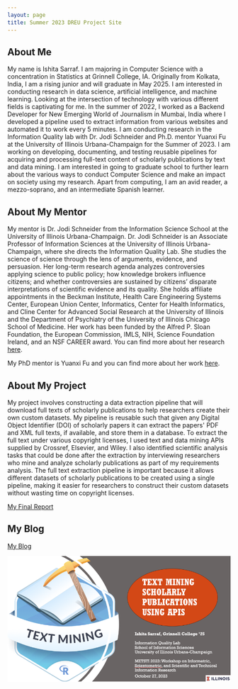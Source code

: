 ```yaml
---
layout: page
title: Summer 2023 DREU Project Site
---
```


## About Me

My name is Ishita Sarraf. I am majoring in Computer Science with a concentration in Statistics at Grinnell College, IA. Originally from Kolkata, India, I am a rising junior and will graduate in May 2025. I am interested in conducting research in data science, artificial intelligence, and machine learning. Looking at the intersection of technology with various different fields is captivating for me. In the summer of 2022, I worked as a Backend Developer for New Emerging World of Journalism in Mumbai, India where I developed a pipeline used to extract information from various websites and automated it to work every 5 minutes. I am conducting research in the Information Quality lab with Dr. Jodi Schneider and Ph.D. mentor Yuanxi Fu at the University of Illinois Urbana-Champaign for the Summer of 2023. I am working on developing, documenting, and testing reusable pipelines for acquiring and processing full-text content of scholarly publications by text and data mining. I am interested in going to graduate school to further learn about the various ways to conduct Computer Science and make an impact on society using my research. Apart from computing, I am an avid reader, a mezzo-soprano, and an intermediate Spanish learner. 


## About My Mentor

My mentor is Dr. Jodi Schneider from the Information Science School at the University of Illinois Urbana-Champaign. Dr. Jodi Schneider is an Associate Professor of Information Sciences at the University of Illinois Urbana-Champaign, where she directs the Information Quality Lab. She studies the science of science through the lens of arguments, evidence, and persuasion. Her long-term research agenda analyzes controversies applying science to public policy; how knowledge brokers influence citizens; and whether controversies are sustained by citizens’ disparate interpretations of scientific evidence and its quality. She holds affiliate appointments in the Beckman Institute, Health Care Engineering Systems Center, European Union Center, Informatics, Center for Health Informatics, and Cline Center for Advanced Social Research at the University of Illinois and the Department of Psychiatry of the University of Illinois Chicago School of Medicine. Her work has been funded by the Alfred P. Sloan Foundation, the European Commission, IMLS, NIH, Science Foundation Ireland, and an NSF CAREER award. You can find more about her research [here](https://infoqualitylab.org). 

My PhD mentor is Yuanxi Fu and you can find more about her work [here](https://ischool.illinois.edu/people/yuanxi-fu). 

## About My Project

My project involves constructing a data extraction pipeline that will download full texts of scholarly publications to help researchers create their own custom datasets. My pipeline is reusable such that given any Digital Object Identifier (DOI) of scholarly papers it can extract the papers' PDF and XML full texts, if available, and store them in a database. To extract the full text under various copyright licenses, I used text and data mining APIs supplied by Crossref, Elsevier, and Wiley. I also identified scientific analysis tasks that could be done after the extraction by interviewing researchers who mine and analyze scholarly publications as part of my requirements analysis. The full text extraction pipeline is important because it allows different datasets of scholarly publications to be created using a single pipeline, making it easier for researchers to construct their custom datasets without wasting time on copyright licenses.  

[My Final Report](../files/DREU_Milestone4_FinalReport.pdf)

## My Blog

[My Blog](../blog)

<img src="/assets/img/dreu1.png" alt="dreu1" width="800"/>
